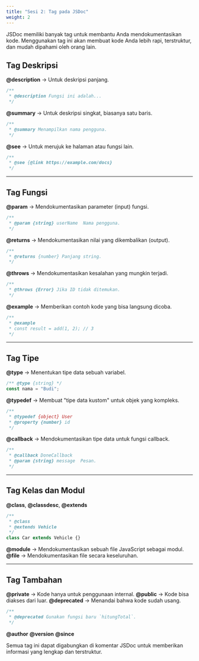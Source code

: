 ```yaml
---
title: "Sesi 2: Tag pada JSDoc"
weight: 2
---
```


JSDoc memiliki banyak tag untuk membantu Anda mendokumentasikan kode. Menggunakan tag ini akan membuat kode Anda lebih rapi, terstruktur, dan mudah dipahami oleh orang lain.

## Tag Deskripsi

**@description** → Untuk deskripsi panjang.

```js
/**
 * @description Fungsi ini adalah...
 */
```

**@summary** → Untuk deskripsi singkat, biasanya satu baris.

```js
/**
 * @summary Menampilkan nama pengguna.
 */
```

**@see** → Untuk merujuk ke halaman atau fungsi lain.

```js
/**
 * @see {@link https://example.com/docs}
 */
```

---

## Tag Fungsi

**@param** → Mendokumentasikan parameter (input) fungsi.

```js
/**
 * @param {string} userName  Nama pengguna.
 */
```

**@returns** → Mendokumentasikan nilai yang dikembalikan (output).

```js
/**
 * @returns {number} Panjang string.
 */
```

**@throws** → Mendokumentasikan kesalahan yang mungkin terjadi.

```js
/**
 * @throws {Error} Jika ID tidak ditemukan.
 */
```

**@example** → Memberikan contoh kode yang bisa langsung dicoba.

```js
/**
 * @example
 * const result = add(1, 2); // 3
 */
```

---

## Tag Tipe

**@type** → Menentukan tipe data sebuah variabel.

```js
/** @type {string} */
const nama = "Budi";
```

**@typedef** → Membuat "tipe data kustom" untuk objek yang kompleks.

```js
/**
 * @typedef {object} User
 * @property {number} id
 */
```

**@callback** → Mendokumentasikan tipe data untuk fungsi callback.

```js
/**
 * @callback DoneCallback
 * @param {string} message  Pesan.
 */
```

---

## Tag Kelas dan Modul

**@class**, **@classdesc**, **@extends**

```js
/**
 * @class
 * @extends Vehicle
 */
class Car extends Vehicle {}
```

**@module** → Mendokumentasikan sebuah file JavaScript sebagai modul.
**@file** → Mendokumentasikan file secara keseluruhan.

---

## Tag Tambahan

**@private** → Kode hanya untuk penggunaan internal.
**@public** → Kode bisa diakses dari luar.
**@deprecated** → Menandai bahwa kode sudah usang.

```js
/**
 * @deprecated Gunakan fungsi baru `hitungTotal`.
 */
```

**@author**
**@version**
**@since**

Semua tag ini dapat digabungkan di komentar JSDoc untuk memberikan informasi yang lengkap dan terstruktur.
